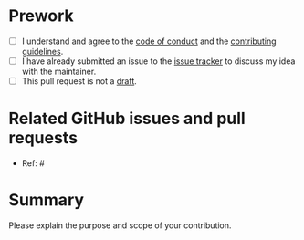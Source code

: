 # Prework

* [ ] I understand and agree to the [code of conduct](https://github.com/wlandau/targets/blob/master/CODE_OF_CONDUCT.md) and the [contributing guidelines](https://github.com/wlandau/targets/blob/master/CONTRIBUTING.md).
* [ ] I have already submitted an issue to the [issue tracker](http://github.com/wlandau/targets/issues) to discuss my idea with the maintainer.
* [ ] This pull request is not a [draft](https://github.blog/2019-02-14-introducing-draft-pull-requests).

# Related GitHub issues and pull requests

* Ref: #

# Summary

Please explain the purpose and scope of your contribution.
